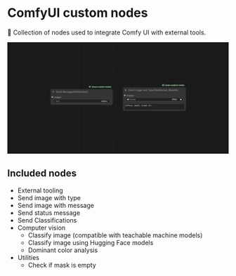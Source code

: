 ﻿# ComfyUI custom nodes

🐑 Collection of nodes used to integrate Comfy UI with external tools.

![Feature Image](docs/images/sample.png)

## Included nodes
-  External tooling
  - Send image with type
  - Send image with message
  - Send status message
  - Send Classifications
- Computer vision
  - Classify image (compatible with teachable machine models)
  - Classify image using Hugging Face models
  - Dominant color analysis
- Utilities
  - Check if mask is empty
